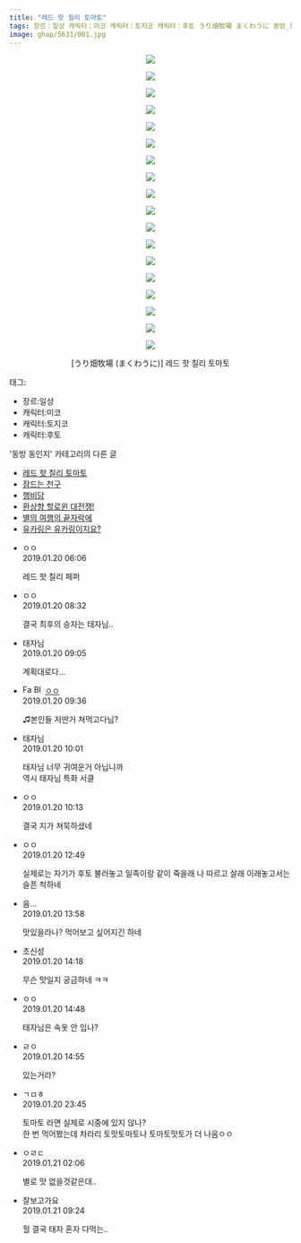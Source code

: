 ```yaml
---
title: "레드 핫 칠리 토마토"
tags: 장르：일상 캐릭터：미코 캐릭터：토지코 캐릭터：후토 うり畑牧場 まくわうに 동방_동인지
image: ghap/5631/001.jpg
---
```

<div class="article">
<p style="text-align: center; clear: none; float: none;"><img src="{{ site.nasurl }}/ghap/5631/001.jpg"/></p>
<p style="text-align: center; clear: none; float: none;"><img src="{{ site.nasurl }}/ghap/5631/002.jpg"/></p>
<p style="text-align: center; clear: none; float: none;"><img src="{{ site.nasurl }}/ghap/5631/003.jpg"/></p>
<p style="text-align: center; clear: none; float: none;"><img src="{{ site.nasurl }}/ghap/5631/004.jpg"/></p>
<p style="text-align: center; clear: none; float: none;"><img src="{{ site.nasurl }}/ghap/5631/005.jpg"/></p>
<p style="text-align: center; clear: none; float: none;"><img src="{{ site.nasurl }}/ghap/5631/006.jpg"/></p>
<p style="text-align: center; clear: none; float: none;"><img src="{{ site.nasurl }}/ghap/5631/007.jpg"/></p>
<p style="text-align: center; clear: none; float: none;"><img src="{{ site.nasurl }}/ghap/5631/008.jpg"/></p>
<p style="text-align: center; clear: none; float: none;"><img src="{{ site.nasurl }}/ghap/5631/009.jpg"/></p>
<p style="text-align: center; clear: none; float: none;"><img src="{{ site.nasurl }}/ghap/5631/010.jpg"/></p>
<p style="text-align: center; clear: none; float: none;"><img src="{{ site.nasurl }}/ghap/5631/011.jpg"/></p>
<p style="text-align: center; clear: none; float: none;"><img src="{{ site.nasurl }}/ghap/5631/012.jpg"/></p>
<p style="text-align: center; clear: none; float: none;"><img src="{{ site.nasurl }}/ghap/5631/013.jpg"/></p>
<p style="text-align: center; clear: none; float: none;"><img src="{{ site.nasurl }}/ghap/5631/014.jpg"/></p>
<p style="text-align: center; clear: none; float: none;"><img src="{{ site.nasurl }}/ghap/5631/015.jpg"/></p>
<p style="text-align: center; clear: none; float: none;"><img src="{{ site.nasurl }}/ghap/5631/016.jpg"/></p>
<p style="text-align: center; clear: none; float: none;"><img src="{{ site.nasurl }}/ghap/5631/017.jpg"/></p>
<p style="text-align: center; clear: none; float: none;"><img src="{{ site.nasurl }}/ghap/5631/018.jpg"/></p>
<p style="text-align: center; clear: none; float: none;">[うり畑牧場 (まくわうに)] 레드 핫 칠리 토마토</p>
</div><div class="tagTrail">
<p>태그: </p>
<ul>
<li>장르:일상</li>
<li>캐릭터:미코</li>
<li>캐릭터:토지코</li>
<li>캐릭터:후토</li>
</ul>
</div><div class="another">
<p>'동방 동인지' 카테고리의 다른 글</p>
<ul>
<li><a href="/2019-01-20-ghap_5631">레드 핫 칠리 토마토</a></li>
<li><a href="/2019-01-20-ghap_5630">잠드는 천구</a></li>
<li><a href="/2019-01-19-ghap_5629">행비담</a></li>
<li><a href="/2019-01-18-ghap_5628">환상향 할로윈 대전쟁!</a></li>
<li><a href="/2019-01-16-ghap_5595">별의 여행의 끝자락에</a></li>
<li><a href="/2019-01-15-ghap_5588">유카링은 유카링이지요?</a></li>
</ul>
</div><div class="comment">
<ul>
<li class="cb_thumb_off" id="comment15415321">
<div class="cb_comment_area">
<div class="cb_info_area">
<div class="cb_section">
<span class="cb_nick_name">ㅇㅇ</span>
</div>
<div class="cb_section">
<span class="cb_date">2019.01.20 06:06 </span>
</div>
</div>
<div class="cb_dsc_comment">
<p class="cb_dsc">
											레드 핫 칠리 페퍼
										</p>
</div>
</div></li>
<li class="cb_thumb_off" id="comment15415340">
<div class="cb_comment_area">
<div class="cb_info_area">
<div class="cb_section">
<span class="cb_nick_name">ㅇㅇ</span>
</div>
<div class="cb_section">
<span class="cb_date">2019.01.20 08:32 </span>
</div>
</div>
<div class="cb_dsc_comment">
<p class="cb_dsc">
											결국 최후의 승자는 태자님..
										</p>
</div>
</div></li>
<li class="cb_thumb_off" id="comment15415355">
<div class="cb_comment_area">
<div class="cb_info_area">
<div class="cb_section">
<span class="cb_nick_name">태자님</span>
</div>
<div class="cb_section">
<span class="cb_date">2019.01.20 09:05 </span>
</div>
</div>
<div class="cb_dsc_comment">
<p class="cb_dsc">
											계획대로다...
										</p>
</div>
</div></li>
<li class="cb_thumb_off" id="comment15415367">
<div class="cb_comment_area">
<div class="cb_info_area">
<div class="cb_section">
<span class="cb_nick_name"><img alt="Favicon of http://i8999999u998" height="16" onerror="this.onerror=null;this.parentNode.removeChild(this)" src="http://i8999999u998/favicon.ico" width="16"/> <img alt="BlogIcon" height="16" onerror="this.parentNode.removeChild(this)" src="http://i8999999u998/index.gif" width="16"/> <a href="http://i8999999u998" onclick="return openLinkInNewWindow(this)">ㅇㅇ</a></span>
</div>
<div class="cb_section">
<span class="cb_date">2019.01.20 09:36 </span>
</div>
</div>
<div class="cb_dsc_comment">
<p class="cb_dsc">
											♫본인들 저딴거 쳐먹고다님?
										</p>
</div>
</div></li>
<li class="cb_thumb_off" id="comment15415376">
<div class="cb_comment_area">
<div class="cb_info_area">
<div class="cb_section">
<span class="cb_nick_name">태자님</span>
</div>
<div class="cb_section">
<span class="cb_date">2019.01.20 10:01 </span>
</div>
</div>
<div class="cb_dsc_comment">
<p class="cb_dsc">
											태자님 너무 귀여운거 아닙니까<br/>
역시 태자님 특화 서클
										</p>
</div>
</div></li>
<li class="cb_thumb_off" id="comment15415381">
<div class="cb_comment_area">
<div class="cb_info_area">
<div class="cb_section">
<span class="cb_nick_name">ㅇㅇ</span>
</div>
<div class="cb_section">
<span class="cb_date">2019.01.20 10:13 </span>
</div>
</div>
<div class="cb_dsc_comment">
<p class="cb_dsc">
											결국 지가 쳐묵하셨네
										</p>
</div>
</div></li>
<li class="cb_thumb_off" id="comment15415468">
<div class="cb_comment_area">
<div class="cb_info_area">
<div class="cb_section">
<span class="cb_nick_name">ㅇㅇ</span>
</div>
<div class="cb_section">
<span class="cb_date">2019.01.20 12:49 </span>
</div>
</div>
<div class="cb_dsc_comment">
<p class="cb_dsc">
											실제로는 자기가 후토 불러놓고 일족이랑 같이 죽을래 나 따르고 살래 이래놓고서는 슬픈 척하네
										</p>
</div>
</div></li>
<li class="cb_thumb_off" id="comment15415504">
<div class="cb_comment_area">
<div class="cb_info_area">
<div class="cb_section">
<span class="cb_nick_name">음...</span>
</div>
<div class="cb_section">
<span class="cb_date">2019.01.20 13:58 </span>
</div>
</div>
<div class="cb_dsc_comment">
<p class="cb_dsc">
											맛있을라나? 먹어보고 싶어지긴 하네
										</p>
</div>
</div></li>
<li class="cb_thumb_off" id="comment15415512">
<div class="cb_comment_area">
<div class="cb_info_area">
<div class="cb_section">
<span class="cb_nick_name">초신성</span>
</div>
<div class="cb_section">
<span class="cb_date">2019.01.20 14:18 </span>
</div>
</div>
<div class="cb_dsc_comment">
<p class="cb_dsc">
											무슨 맛일지 궁금하네 ㅋㅋ
										</p>
</div>
</div></li>
<li class="cb_thumb_off" id="comment15415521">
<div class="cb_comment_area">
<div class="cb_info_area">
<div class="cb_section">
<span class="cb_nick_name">ㅇㅇ</span>
</div>
<div class="cb_section">
<span class="cb_date">2019.01.20 14:48 </span>
</div>
</div>
<div class="cb_dsc_comment">
<p class="cb_dsc">
											태자님은 속옷 안 입나?
										</p>
</div>
</div></li>
<li class="cb_thumb_off" id="comment15415527">
<div class="cb_comment_area">
<div class="cb_info_area">
<div class="cb_section">
<span class="cb_nick_name">ㄹㅇ</span>
</div>
<div class="cb_section">
<span class="cb_date">2019.01.20 14:55 </span>
</div>
</div>
<div class="cb_dsc_comment">
<p class="cb_dsc">
											있는거라?
										</p>
</div>
</div></li>
<li class="cb_thumb_off" id="comment15415949">
<div class="cb_comment_area">
<div class="cb_info_area">
<div class="cb_section">
<span class="cb_nick_name">ㄱㅁㅎ</span>
</div>
<div class="cb_section">
<span class="cb_date">2019.01.20 23:45 </span>
</div>
</div>
<div class="cb_dsc_comment">
<p class="cb_dsc">
											토마토 라면 실제로 시중에 있지 않나?<br/>
한 번 먹어봤는데 차라리 토맛토마토나 토마토맛토가 더 나음ㅇㅇ
										</p>
</div>
</div></li>
<li class="cb_thumb_off" id="comment15416053">
<div class="cb_comment_area">
<div class="cb_info_area">
<div class="cb_section">
<span class="cb_nick_name">ㅇㄹㄷ</span>
</div>
<div class="cb_section">
<span class="cb_date">2019.01.21 02:06 </span>
</div>
</div>
<div class="cb_dsc_comment">
<p class="cb_dsc">
											별로 맛 없을것같은대..
										</p>
</div>
</div></li>
<li class="cb_thumb_off" id="comment15416236">
<div class="cb_comment_area">
<div class="cb_info_area">
<div class="cb_section">
<span class="cb_nick_name">잘보고가요</span>
</div>
<div class="cb_section">
<span class="cb_date">2019.01.21 09:24 </span>
</div>
</div>
<div class="cb_dsc_comment">
<p class="cb_dsc">
											헐 결국 태자 혼자 다먹는..
										</p>
</div>
</div></li>
</ul>
</div>